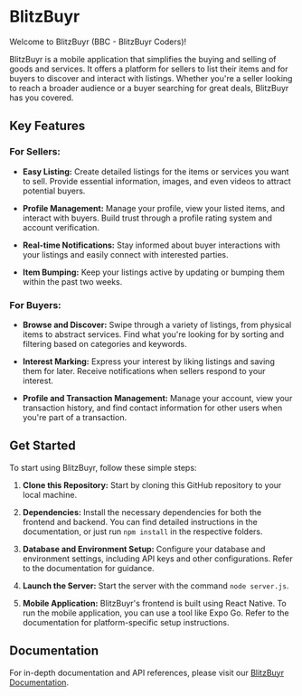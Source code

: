 # BlitzBuyr

Welcome to BlitzBuyr (BBC - BlitzBuyr Coders)!

BlitzBuyr is a mobile application that simplifies the buying and selling of goods and services. It offers a platform for sellers to list their items and for buyers to discover and interact with listings. Whether you're a seller looking to reach a broader audience or a buyer searching for great deals, BlitzBuyr has you covered.

## Key Features

### For Sellers:

- **Easy Listing:** Create detailed listings for the items or services you want to sell. Provide essential information, images, and even videos to attract potential buyers.

- **Profile Management:** Manage your profile, view your listed items, and interact with buyers. Build trust through a profile rating system and account verification.

- **Real-time Notifications:** Stay informed about buyer interactions with your listings and easily connect with interested parties.

- **Item Bumping:** Keep your listings active by updating or bumping them within the past two weeks.

### For Buyers:

- **Browse and Discover:** Swipe through a variety of listings, from physical items to abstract services. Find what you're looking for by sorting and filtering based on categories and keywords.

- **Interest Marking:** Express your interest by liking listings and saving them for later. Receive notifications when sellers respond to your interest.

- **Profile and Transaction Management:** Manage your account, view your transaction history, and find contact information for other users when you're part of a transaction.

## Get Started

To start using BlitzBuyr, follow these simple steps:

1. **Clone this Repository:** Start by cloning this GitHub repository to your local machine.

2. **Dependencies:** Install the necessary dependencies for both the frontend and backend. You can find detailed instructions in the documentation, or just run `npm install` in the respective folders.

3. **Database and Environment Setup:** Configure your database and environment settings, including API keys and other configurations. Refer to the documentation for guidance.

4. **Launch the Server:** Start the server with the command `node server.js`.

5. **Mobile Application:** BlitzBuyr's frontend is built using React Native. To run the mobile application, you can use a tool like Expo Go. Refer to the documentation for platform-specific setup instructions.

## Documentation

For in-depth documentation and API references, please visit our [BlitzBuyr Documentation](https://blitzbuyr.lol).
